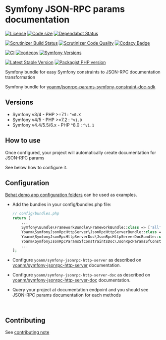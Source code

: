 # Symfony JSON-RPC params documentation

[![License](https://img.shields.io/github/license/yoanm/symfony-jsonrpc-params-sf-constraints-doc.svg)](https://github.com/yoanm/symfony-jsonrpc-params-sf-constraints-doc)
[![Code size](https://img.shields.io/github/languages/code-size/yoanm/symfony-jsonrpc-params-sf-constraints-doc.svg)](https://github.com/yoanm/symfony-jsonrpc-params-sf-constraints-doc)
[![Dependabot Status](https://api.dependabot.com/badges/status?host=github\&repo=yoanm/symfony-jsonrpc-params-sf-constraints-doc)](https://dependabot.com)

[![Scrutinizer Build Status](https://img.shields.io/scrutinizer/build/g/yoanm/symfony-jsonrpc-params-sf-constraints-doc.svg?label=Scrutinizer\&logo=scrutinizer)](https://scrutinizer-ci.com/g/yoanm/symfony-jsonrpc-params-sf-constraints-doc/build-status/master)
[![Scrutinizer Code Quality](https://img.shields.io/scrutinizer/g/yoanm/symfony-jsonrpc-params-sf-constraints-doc/master.svg?logo=scrutinizer)](https://scrutinizer-ci.com/g/yoanm/symfony-jsonrpc-params-sf-constraints-doc/?branch=master)
[![Codacy Badge](https://app.codacy.com/project/badge/Grade/8f39424add044b43a70bdb238e2f48db)](https://www.codacy.com/gh/yoanm/symfony-jsonrpc-params-sf-constraints-doc/dashboard?utm_source=github.com\&utm_medium=referral\&utm_content=yoanm/symfony-jsonrpc-params-sf-constraints-doc\&utm_campaign=Badge_Grade)

[![CI](https://github.com/yoanm/symfony-jsonrpc-params-sf-constraints-doc/actions/workflows/CI.yml/badge.svg?branch=master)](https://github.com/yoanm/symfony-jsonrpc-params-sf-constraints-doc/actions/workflows/CI.yml)
[![codecov](https://codecov.io/gh/yoanm/symfony-jsonrpc-params-sf-constraints-doc/branch/master/graph/badge.svg?token=NHdwEBUFK5)](https://codecov.io/gh/yoanm/symfony-jsonrpc-params-sf-constraints-doc)
[![Symfony Versions](https://img.shields.io/badge/Symfony-v4.4%20%2F%20v5.4%2F%20v6.x-8892BF.svg?logo=github)](https://symfony.com/)

[![Latest Stable Version](https://img.shields.io/packagist/v/yoanm/symfony-jsonrpc-params-sf-constraints-doc.svg)](https://packagist.org/packages/yoanm/symfony-jsonrpc-params-sf-constraints-doc)
[![Packagist PHP version](https://img.shields.io/packagist/php-v/yoanm/symfony-jsonrpc-params-sf-constraints-doc.svg)](https://packagist.org/packages/yoanm/symfony-jsonrpc-params-sf-constraints-doc)

Symfony bundle for easy Symfony constraints to JSON-RPC documentation transformation

Symfony bundle for [yoanm/jsonrpc-params-symfony-constraint-doc-sdk](https://github.com/yoanm/php-jsonrpc-params-symfony-constraint-doc-sdk)

## Versions

*   Symfony v3/4 - PHP >=7.1 : `^v0.X`
*   Symfony v4/5 - PHP >=7.2 : `^v1.0`
*   Symfony v4.4/5.5/6.x - PHP ^8.0 : `^v1.1`

## How to use

Once configured, your project will automatically create documentation for JSON-RPC params

See below how to configure it.

## Configuration

[Behat demo app configuration folders](./features/demo_app) can be used as examples.

*   Add the bundles in your config/bundles.php file:
    ```php
    // config/bundles.php
    return [
        ...
        Symfony\Bundle\FrameworkBundle\FrameworkBundle::class => ['all' => true],
        Yoanm\SymfonyJsonRpcHttpServer\JsonRpcHttpServerBundle::class => ['all' => true],
        Yoanm\SymfonyJsonRpcHttpServerDoc\JsonRpcHttpServerDocBundle::class => ['all' => true],
        Yoanm\SymfonyJsonRpcParamsSfConstraintsDoc\JsonRpcParamsSfConstraintsDocBundle::class => ['all' => true],
        ...
    ];
    ```

*   Configure `yoanm/symfony-jsonrpc-http-server` as described on [yoanm/symfony-jsonrpc-http-server](https://github.com/yoanm/symfony-jsonrpc-http-server) documentation.

*   Configure `yoanm/symfony-jsonrpc-http-server-doc` as described on [yoanm/symfony-jsonrpc-http-server-doc](https://github.com/yoanm/symfony-jsonrpc-http-server-doc) documentation.

*   Query your project at documentation endpoint and you should see JSON-RPC params documentation for each methods

 

## Contributing

See [contributing note](./CONTRIBUTING.md)
